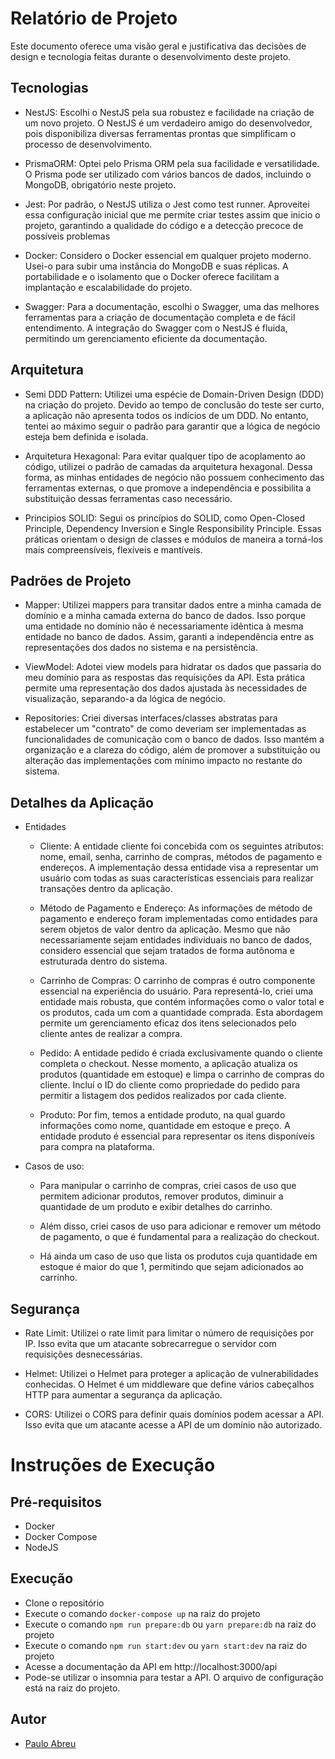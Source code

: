 # Relatório de Projeto

Este documento oferece uma visão geral e justificativa das decisões de
design e tecnologia feitas durante o desenvolvimento deste projeto.

## Tecnologias

- NestJS: Escolhi o NestJS pela sua robustez e facilidade na criação de um novo projeto. O NestJS é um verdadeiro amigo do desenvolvedor, pois disponibiliza diversas ferramentas prontas que simplificam o processo de desenvolvimento.

- PrismaORM: Optei pelo Prisma ORM pela sua facilidade e versatilidade. O Prisma pode ser utilizado com vários bancos de dados, incluindo o MongoDB, obrigatório neste projeto.

- Jest: Por padrão, o NestJS utiliza o Jest como test runner. Aproveitei essa configuração inicial que me permite criar testes assim que inicio o projeto, garantindo a qualidade do código e a detecção precoce de possíveis problemas

- Docker: Considero o Docker essencial em qualquer projeto moderno. Usei-o para subir uma instância do MongoDB e suas réplicas. A portabilidade e o isolamento que o Docker oferece facilitam a implantação e escalabilidade do projeto.

- Swagger: Para a documentação, escolhi o Swagger, uma das melhores ferramentas para a criação de documentação completa e de fácil entendimento. A integração do Swagger com o NestJS é fluida, permitindo um gerenciamento eficiente da documentação.

## Arquitetura

- Semi DDD Pattern: Utilizei uma espécie de Domain-Driven Design (DDD) na criação do projeto. Devido ao tempo de conclusão do teste ser curto, a aplicação não apresenta todos os indícios de um DDD. No entanto, tentei ao máximo seguir o padrão para garantir que a lógica de negócio esteja bem definida e isolada.

- Arquitetura Hexagonal: Para evitar qualquer tipo de acoplamento ao código, utilizei o padrão de camadas da arquitetura hexagonal. Dessa forma, as minhas entidades de negócio não possuem conhecimento das ferramentas externas, o que promove a independência e possibilita a substituição dessas ferramentas caso necessário.

- Principios SOLID: Segui os princípios do SOLID, como Open-Closed Principle, Dependency Inversion e Single Responsibility Principle. Essas práticas orientam o design de classes e módulos de maneira a torná-los mais compreensíveis, flexíveis e mantíveis.

## Padrões de Projeto

- Mapper: Utilizei mappers para transitar dados entre a minha camada de domínio e a minha camada externa do banco de dados. Isso porque uma entidade no domínio não é necessariamente idêntica à mesma entidade no banco de dados. Assim, garanti a independência entre as representações dos dados no sistema e na persistência.

- ViewModel: Adotei view models para hidratar os dados que passaria do meu domínio para as respostas das requisições da API. Esta prática permite uma representação dos dados ajustada às necessidades de visualização, separando-a da lógica de negócio.

- Repositories: Criei diversas interfaces/classes abstratas para estabelecer um "contrato" de como deveriam ser implementadas as funcionalidades de comunicação com o banco de dados. Isso mantém a organização e a clareza do código, além de promover a substituição ou alteração das implementações com mínimo impacto no restante do sistema.

## Detalhes da Aplicação

- Entidades

  - Cliente: A entidade cliente foi concebida com os seguintes atributos: nome, email, senha, carrinho de compras, métodos de pagamento e endereços. A implementação dessa entidade visa a representar um usuário com todas as suas características essenciais para realizar transações dentro da aplicação.

  - Método de Pagamento e Endereço: As informações de método de pagamento e endereço foram implementadas como entidades para serem objetos de valor dentro da aplicação. Mesmo que não necessariamente sejam entidades individuais no banco de dados, considero essencial que sejam tratados de forma autônoma e estruturada dentro do sistema.

  - Carrinho de Compras: O carrinho de compras é outro componente essencial na experiência do usuário. Para representá-lo, criei uma entidade mais robusta, que contém informações como o valor total e os produtos, cada um com a quantidade comprada. Esta abordagem permite um gerenciamento eficaz dos itens selecionados pelo cliente antes de realizar a compra.

  - Pedido: A entidade pedido é criada exclusivamente quando o cliente completa o checkout. Nesse momento, a aplicação atualiza os produtos (quantidade em estoque) e limpa o carrinho de compras do cliente. Incluí o ID do cliente como propriedade do pedido para permitir a listagem dos pedidos realizados por cada cliente.

  - Produto: Por fim, temos a entidade produto, na qual guardo informações como nome, quantidade em estoque e preço. A entidade produto é essencial para representar os itens disponíveis para compra na plataforma.

- Casos de uso:

  - Para manipular o carrinho de compras, criei casos de uso que permitem adicionar produtos, remover produtos, diminuir a quantidade de um produto e exibir detalhes do carrinho.

  - Além disso, criei casos de uso para adicionar e remover um método de pagamento, o que é fundamental para a realização do checkout.

  - Há ainda um caso de uso que lista os produtos cuja quantidade em estoque é maior do que 1, permitindo que sejam adicionados ao carrinho.

## Segurança

- Rate Limit: Utilizei o rate limit para limitar o número de requisições por IP. Isso evita que um atacante sobrecarregue o servidor com requisições desnecessárias.

- Helmet: Utilizei o Helmet para proteger a aplicação de vulnerabilidades conhecidas. O Helmet é um middleware que define vários cabeçalhos HTTP para aumentar a segurança da aplicação.

- CORS: Utilizei o CORS para definir quais domínios podem acessar a API. Isso evita que um atacante acesse a API de um domínio não autorizado.

# Instruções de Execução

## Pré-requisitos

- Docker
- Docker Compose
- NodeJS

## Execução

- Clone o repositório
- Execute o comando `docker-compose up` na raiz do projeto
- Execute o comando `npm run prepare:db` ou `yarn prepare:db` na raiz do projeto
- Execute o comando `npm run start:dev` ou `yarn start:dev` na raiz do projeto
- Acesse a documentação da API em http://localhost:3000/api
- Pode-se utilizar o insomnia para testar a API. O arquivo de configuração está na raiz do projeto.

## Autor

- [Paulo Abreu](https://www.linkedin.com/in/paulo-abreu-santana/)

